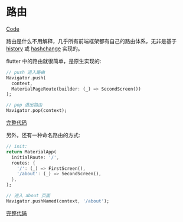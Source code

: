 # 路由

[Code](https://gist.github.com/riskers/ee71c1754117981bf7358359b390ff4e#file-navigator-dart)

路由是什么不用解释，几乎所有前端框架都有自己的路由体系，无非是基于 [history](https://developer.mozilla.org/en-US/docs/Web/API/Window/history) 或 [hashchange](https://developer.mozilla.org/en-US/docs/Web/Events/hashchange) 实现的。

flutter 中的路由就很简单，是原生实现的:

```dart
// push 进入路由
Navigator.push(
  context,
  MaterialPageRoute(builder: (_) => SecondScreen())
);

// pop 退出路由
Navigator.pop(context);
```

[完整代码](https://gist.github.com/riskers/4f1b9a7989b171376f725d8b75a62f46/raw/bcbca5c6e1fccfd64ee34084b7d21da06724fe32/push.dart)

另外，还有一种命名路由的方式:

```dart
// init:
return MaterialApp(
  initialRoute: '/',
  routes: {
    '/': (_) => FirstScreen(),
    '/about': (_) => SecondScreen(),
  },
);

// 进入 about 页面
Navigator.pushNamed(context, '/about');
```

[完整代码](https://gist.github.com/riskers/4f1b9a7989b171376f725d8b75a62f46/raw/bcbca5c6e1fccfd64ee34084b7d21da06724fe32/pushNamed.dart)

